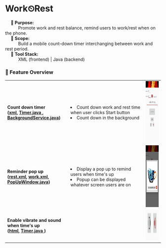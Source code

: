 # Work⏲Rest 

&emsp; 🎯 **Purpose:** <br> 
&emsp;&emsp;&emsp;Promote work and rest balance, remind users to work/rest when on the phone. <br>
&emsp; 📐 **Scope:**   <br> 
&emsp;&emsp;&emsp;Build a mobile count-down timer interchanging between work and rest period. <br>
&emsp; 🧰 **Tool Stack:**   <br>
&emsp;&emsp;&emsp;XML (frontend) | Java (backend) 
<br>

### 🔨 Feature Overview
<table>
<tr>
  <td> 
    <b>Count down timer<br>(<a href="https://github.com/NicoleTYF/Work-Rest/blob/main/app/src/main/res/layout/activity_main.xml">xml</a>, <a href="https://github.com/NicoleTYF/Work-Rest/blob/main/app/src/main/java/com/example/nicolefsy/project_timer/Timer.java">Timer.java </a>, <a href="https://github.com/NicoleTYF/Work-Rest/blob/main/app/src/main/java/com/example/nicolefsy/project_timer/BackgroundService.java">BackgroundService.java</a>)</b>  
  </td>
  <td width="230"><li>Count down work and rest time when user clicks Start button </li><li>Count down in the background </li></td>
  <td><img src="https://github.com/NicoleTYF/Work-Rest/blob/main/WR_timer.webp" height="200"/></td>
</tr>
  
<tr>
  <td> 
    <b>Reminder pop up<br>(<a href="https://github.com/NicoleTYF/Work-Rest/blob/main/app/src/main/res/layout/rest.xml">rest.xml</a>, <a href="https://github.com/NicoleTYF/Work-Rest/blob/main/app/src/main/res/layout/work.xml">work.xml</a>, <a href="https://github.com/NicoleTYF/Work-Rest/blob/main/app/src/main/java/com/example/nicolefsy/project_timer/PopUpWindow.java">PopUpWindow.java</a>)</b>  
  </td>
  <td width="230"><li>Display a pop up to remind users when time's up </li><li>Popup can be displayed whatever screen users are on </li></td>
  <td><img src="https://github.com/NicoleTYF/Work-Rest/blob/main/WR_reminder.webp" height="200"/></td>
</tr>
  
<tr>
  <td> 
    <b>Enable vibrate and sound when time's up<br>(<a href="https://github.com/NicoleTYF/Work-Rest/blob/main/app/src/main/res/layout/activity_main.xml">html</a>, <a href="https://github.com/NicoleTYF/Work-Rest/blob/main/app/src/main/java/com/example/nicolefsy/project_timer/Timer.java">Timer.java </a>)</b>  
  </td>
  <td width="230"></td>
  <td><img src="https://github.com/NicoleTYF/Work-Rest/blob/main/WR_vib.PNG" height="100"/></td>
</tr>
</table>


